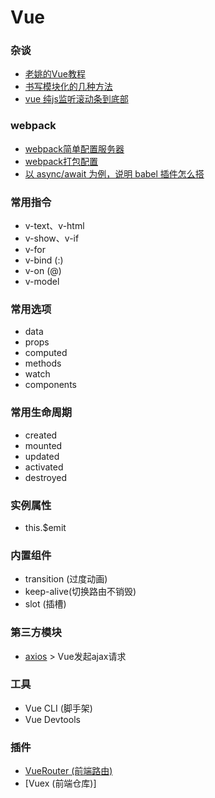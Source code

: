 # Vue

### 杂谈
- [老姚的Vue教程](https://github.com/fangira/vue-tutorial)
- [书写模块化的几种方法](./md/note1.md)
- [vue 纯js监听滚动条到底部](https://blog.csdn.net/ColourfulTiger/article/details/80708873)
### webpack
- [webpack简单配置服务器](./md/webpack.md)
- [webpack打包配置](./md/webpackConfig.md)
- [以 async/await 为例，说明 babel 插件怎么搭](./md/note2.md)

### 常用指令
- v-text、v-html 
- v-show、v-if
- v-for
- v-bind (:)
- v-on (@)
- v-model

### 常用选项
- data
- props
- computed
- methods
- watch
- components

### 常用生命周期
- created
- mounted
- updated
- activated
- destroyed

### 实例属性
- this.$emit

### 内置组件
- transition (过度动画)
- keep-alive(切换路由不销毁)
- slot (插槽)

### 第三方模块
- <a href="https://github.com/Wscats/vue-tutorial/issues/16">axios</a> > Vue发起ajax请求

### 工具
- Vue CLI (脚手架)
- Vue Devtools

### 插件
- [VueRouter (前端路由)](./md/VueRouter.md)
- [Vuex (前端仓库)]
